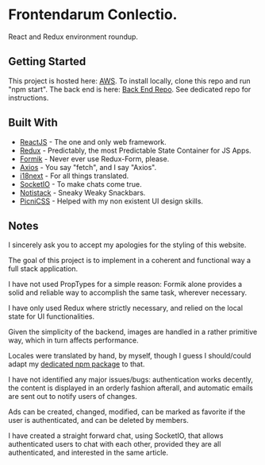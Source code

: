 # Frontendarum Conlectio.

React and Redux environment roundup.

## Getting Started

This project is hosted here: [AWS](3.23.114.112).
To install locally, clone this repo and run "npm start".
The back end is here: [Back End Repo](https://github.com/FeelHippo/FinalBack).
See dedicated repo for instructions.

## Built With

* [ReactJS](https://reactjs.org) - The one and only web framework.
* [Redux](https://redux.js.org) - Predictably, the most Predictable State Container for JS Apps.
* [Formik](https://formik.org) - Never ever use Redux-Form, please.
* [Axios](https://www.npmjs.com/package/axios) - You say "fetch", and I say "Axios".
* [i18next](https://www.i18next.com) - For all things translated.
* [SocketIO](https://socket.io) - To make chats come true.
* [Notistack](https://iamhosseindhv.com/notistack) - Sneaky Weaky Snackbars.
* [PicniCSS](https://picnicss.com) - Helped with my non existent UI design skills.

## Notes

I sincerely ask you to accept my apologies for the styling of this website.

The goal of this project is to implement in a coherent and functional way a full stack application.

I have not used PropTypes for a simple reason: Formik alone provides a solid and reliable way to accomplish the same task, wherever necessary. 

I have only used Redux where strictly necessary, and relied on the local state for UI functionalities. 

Given the simplicity of the backend, images are handled in a rather primitive way, which in turn affects performance. 

Locales were translated by hand, by myself, though I guess I should/could adapt my [dedicated npm package](https://github.com/FeelHippo/npm-translate-module) to that. 

I have not identified any major issues/bugs: authentication works decently, the content is displayed in an orderly fashion afterall, and automatic emails are sent out to notify users of changes. 

Ads can be created, changed, modified, can be marked as favorite if the user is authenticated, and can be deleted by members. 

I have created a straight forward chat, using SocketIO, that allows authenticated users to chat with each other, provided they are all authenticated, and interested in the same article. 


